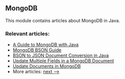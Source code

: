 ## MongoDB

This module contains articles about MongoDB in Java. 

### Relevant articles:

- [A Guide to MongoDB with Java](http://www.baeldung.com/java-mongodb)
- [MongoDB BSON Guide](https://www.baeldung.com/mongodb-bson)
- [BSON to JSON Document Conversion in Java](https://www.baeldung.com/java-convert-bson-to-json)
- [Update Multiple Fields in a MongoDB Document](https://www.baeldung.com/mongodb-update-multiple-fields)
- [Update Documents in MongoDB](https://www.baeldung.com/mongodb-update-documents)
- More articles: [next -->](../java-mongodb-2)
